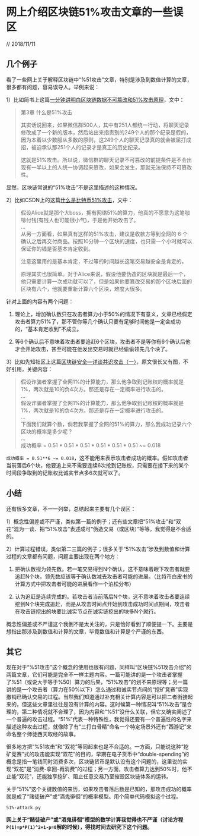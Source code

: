 # 网上介绍区块链51%攻击文章的一些误区

// 2018/11/11

## 几个例子

看了一些网上关于解释区块链中“%51攻击”文章，特别是涉及到数值计算的文章，很多都有问题，容易误导人。举例来说：

1）比如简书上这篇[一分钟讲明白区块链数据不可篡改和51%攻击原理](https://www.jianshu.com/p/b644c60018cd)，文中：  

>第3章 什么是51%攻击
>
> 其实话说回来，如果微信群500人，其中有251人都统一行动，将聊天记录修改成了一个新的版本，然后站出来指责别的249个人的那个纪录是假的，因为本着以少数服从多数的原则，这249个人的聊天记录真的就会被屈打成招，被迫承认那251个人的记录才是真正的历史纪录。
>
> 这就是51%攻击。所以说，微信群的聊天记录不可篡改的前提条件是不会出现有一半以上的人统一协调起来篡改，如果会发生，那就无法保持不可篡改性。

显然，区块链常说的“51%攻击”不是这里描述的这种情况。

2）比如CSDN上的这篇[什么是比特币51%攻击](https://blog.csdn.net/pony_maggie/article/details/60579675)，文中：
>
> 假设Alice就是那个大boss，拥有网络51%的算力，他真的不愿意为这笔咖啡付钱(有钱人也可能很小气)，于是他开始攻击了。  
> ...  
> 从另一方面看，如果真有这样的51%攻击，建议是收款方等到全网的 6 个确认之后再交付商品。按照10分钟一个区块的速度，也只需一个小时就可以保证你的钱是否基本肯定收到。
> 
> 注意这里用的是基本肯定，不过等的时间越长这笔交易越安全是肯定的。
> 
> 原理其实也很简单。对于Alice来说，假设他要伪造的区块就是最后一个，他只需要计算一次成功就可以了，但是如果他要篡改交易的那个区块后面的区块有六个，他就要重新计算六个区块，难度大很多。

针对上面的内容有两个问题：  

1. 理论上，增加确认数只在攻击者算力小于50%的情况下有意义，文章已经假定攻击者算力51%了，那不管你等几个确认只要有足够时间他是一定会成功的，“基本肯定收到”不成立。

2. 等6个确认后不意味着攻击者要追赶6个区块，攻击者不是等你有6个确认后他才会开始攻击，甚至可能在他发出交易时就已经偷偷领先几个块了。


3）比如先知社区上这篇[区块链安全—详谈共识攻击（一）](https://xz.aliyun.com/t/3139)，原文很长又有图，不好引用，关键内容：
>
> 假设诈骗者掌握了全网1%的计算能力，那么他争取到记账权的概率就是1%，两次就是10的负4次方。那还是存在一定概率进行攻击的。  
> ...   
> 假设诈骗者掌握了全网1%的计算能力，那么他争取到记账权的概率就是1%，两次就是10的负4次方。那还是存在一定概率进行攻击的。  
> ...  
> 下面我们就算个数，倘若我掌握了全网的51%的算力，那么我成功记录六个区块的概率是多少呢？    
> ...  
> 成功概率 = 0.51 \* 0.51 \* 0.51 \* 0.51 \* 0.51 \* 0.51 ~= 0.018

`成功概率 = 0.51**6 ~= 0.018`，这不能用来表示攻击者成功的概率。假如攻击者当前落后6个块，他要追上来不需要连续6次抢到记账权，只需要在接下来的某个时间段争取到的记账权比诚实节点多6次就可以了。


## 小结

还有很多文章，不一一列举，总结起来主要有几个误区：

1）概念性偏差或不严谨，类似第一篇的例子；还有些文章把“51%攻击”和“双花”混为一谈、把“51%攻击”表述成可“伪造交易（或区块）”等等，我觉得是不合适的。

2）计算过程错误，类似第二三篇的例子；很多关于“51%攻击”涉及到数值和计算过程的文章都有问题，问题主要出现在两个地方：  

1. 把确认数视为领先数。若一笔交易得到N个确认，这不意味着眼下攻击者就要追赶N个块，领先数应该等于确认数减去攻击者可能的进展。（比特币白皮书的计算方式中把攻击者可能的进展看作一个泊松分布）  

2. 认为追赶是连续完成的。若攻击者当前落后N个块，这不意味着攻击者要连续挖到N个块完成追赶，而是从攻击时间点开始到攻击成功时间点期间，攻击者在攻击链挖出的块要比诚实节点在诚实链挖出的块多N个就行。

概念性偏差或不严谨这个我倒不是太关注的，只是恰好看到了顺便提一下。主要是想指出那涉及到数值和计算的文章，毕竟数值和计算是个严谨的东西。   


## 其它

现在对于“%51攻击”这个概念的使用也很有问题，同样叫“区块链%51攻击介绍”的两篇文章，它们可能是完全不一样主题内容。一篇可能讲的是一个攻击者掌握了%51（或说大于等于%50）算力的后果，“51%攻击”的划不来原理等；另一篇讲的是一个攻击者（算力在50%以下）怎么通过和诚实节点间的“挖矿竞赛”实现撤销已确认交易的过程。当然我们知道通过补充相关计算内容是可以把二者衔接起来的，但这些文章里往往是没有计算的内容。这时候第一种情况叫“51%攻击”是合理的，第二种情况就不合理了，因为内容和“%51”没什么关联，但它又确实阐述了一个普遍的攻击过程。“51%”代表一种特殊性，我觉得还要有一个普遍性的名字来描述这种攻击过程，就像除了有“三打白骨精”命名一个特定场景外还有“西游记”来命名整个师徒西天取经的故事。

很多地方把“%51攻击”和“双花”等同起来也是不合适的。一方面，只能说这种“挖矿竞赛”式的攻击能实现“双花”的目的，早期在电子货币中“double-spending”的概念是指一笔钱同时消费多次，区块链货币是默认没有这个问题的，这里说的实现“双花”是“消费-拿回-再消费”的过程；另一方面，攻击者算力达到50%时，他不止能“双花”，还能独享挖矿、阻止任意交易乃至摧毁区块链体系的运转。

关于“51%”这个关键数值的来历，如果攻击者落后数是已知的，那攻击成功的概率就是成了“赌徒破产”或“酒鬼徘徊”的概率模型。用个简单代码模拟这个过程。
  
    51%-attack.py
  
**网上关于“赌徒破产”或“酒鬼徘徊”模型的数学计算我觉得也不严谨（讨论方程`P(1)=p*P(1)^2+1-p=0`解的时候），得找时间去研究下这个问题。**

